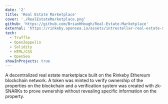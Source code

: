 ```yaml
---
date: '2'
title: 'Real Estate Marketplace'
cover: './RealEstateMarketplace.png'
github: 'https://github.com/BrianHHough/Real-Estate-Marketplace'
external: 'https://rinkeby.opensea.io/assets/intrestellar-real-estate-marketplace'
tech:
  - Truffle
  - OpenZeppelin
  - Solidity
  - HTML/CSS
  - OpenSea
showInProjects: true
---
```


A decentralized real estate marketplace built on the Rinkeby Ethereum blockchain network. A token was minted to verify ownership of the properties on the blockchain and a verification system was created with zk-SNARKs to prove ownership without revealing specific information on the property.
